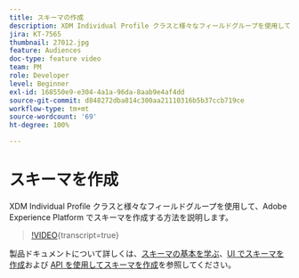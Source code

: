 ```yaml
---
title: スキーマの作成
description: XDM Individual Profile クラスと様々なフィールドグループを使用して、Adobe Experience Platform でスキーマを作成する方法を説明します。
jira: KT-7565
thumbnail: 27012.jpg
feature: Audiences
doc-type: feature video
team: PM
role: Developer
level: Beginner
exl-id: 168550e9-e304-4a1a-96da-8aab9e4af4dd
source-git-commit: d848272dba814c300aa21110316b5b37ccb719ce
workflow-type: tm+mt
source-wordcount: '69'
ht-degree: 100%

---
```


# スキーマを作成

XDM Individual Profile クラスと様々なフィールドグループを使用して、Adobe Experience Platform でスキーマを作成する方法を説明します。

>[!VIDEO](https://video.tv.adobe.com/v/3430225?quality=12&learn=on&captions=jpn){transcript=true}

製品ドキュメントについて詳しくは、[スキーマの基本を学ぶ](https://experienceleague.adobe.com/docs/journey-optimizer/using/data-management/get-started-schemas.html?lang=ja)、[UI でスキーマを作成](https://experienceleague.adobe.com/docs/experience-platform/xdm/tutorials/create-schema-ui.html?lang=ja)および [API を使用してスキーマを作成](https://experienceleague.adobe.com/docs/experience-platform/xdm/tutorials/create-schema-api.html?lang=ja)を参照してください。
